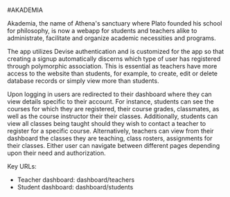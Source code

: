 #AKADEMIA

Akademia, the name of Athena's sanctuary where Plato founded his school for philosophy, is now a webapp for students and teachers alike to administrate, facilitate and organize academic necessities and programs.

The app utilizes Devise authentication and is customized for the app so that creating a signup automatically discerns which type of user has registered through polymorphic association. This is essential as teachers have more access to the website than students, for example, to create, edit or delete database records or simply view more than students.

Upon logging in users are redirected to their dashboard where they can view details specific to their account. For instance, students can see the courses for which they are registered, their course grades, classmates, as well as the course instructor their their classes. Additionally, students can view all classes being taught should they wish to contact a teacher to register for a specific course. Alternatively, teachers can view from their dashboard the classes they are teaching, class rosters, assignments for their classes. Either user can navigate between different pages depending upon their need and authorization.

Key URLs:
* Teacher dashboard: dashboard/teachers
* Student dashboard: dashboard/students
